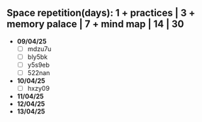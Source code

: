 ## Space repetition(days): 1 + practices | 3 + memory palace | 7 + mind map | 14 | 30

- **09/04/25**
    - [ ] mdzu7u
    - [ ] bly5bk
    - [ ] y5s9eb
    - [ ] 522nan
- **10/04/25**
    - [ ] hxzy09
- **11/04/25**
- **12/04/25**
- **13/04/25**

